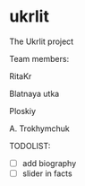 # ukrlit
The Ukrlit project 

Team members:

RitaKr

Blatnaya utka

Ploskiy

A. Trokhymchuk 

TODOLIST:

- [ ] add biography
- [ ] slider in facts
